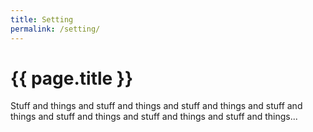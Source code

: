 ```yaml
---
title: Setting
permalink: /setting/
---
```


# {{ page.title }}

Stuff and things and stuff and things and stuff and things and stuff and things and stuff and things and stuff and things and stuff and things...